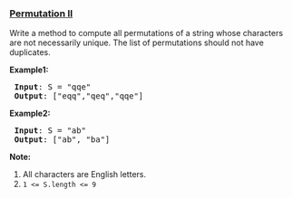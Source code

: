 ### [Permutation II](https://leetcode.com/problems/permutation-ii-lcci)

<p>Write a method to compute all permutations of a string whose characters are not necessarily unique. The list of permutations should not have duplicates.</p>

<p><strong>Example1:</strong></p>

<pre>
<strong> Input</strong>: S = &quot;qqe&quot;
<strong> Output</strong>: [&quot;eqq&quot;,&quot;qeq&quot;,&quot;qqe&quot;]
</pre>

<p><strong>Example2:</strong></p>

<pre>
<strong> Input</strong>: S = &quot;ab&quot;
<strong> Output</strong>: [&quot;ab&quot;, &quot;ba&quot;]
</pre>

<p><strong>Note:</strong></p>

<ol>
	<li>All characters are English letters.</li>
	<li><code>1 &lt;= S.length &lt;= 9</code></li>
</ol>
